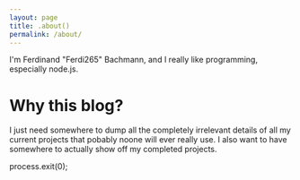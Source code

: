 ```yaml
---
layout: page
title: .about()
permalink: /about/
---
```


I'm Ferdinand "Ferdi265" Bachmann, and I really like programming, especially node.js.

# Why this blog?

I just need somewhere to dump all the completely irrelevant details of all my current projects that pobably noone will ever really use. I also want to have somewhere to actually show off my completed projects.

process.exit(0);